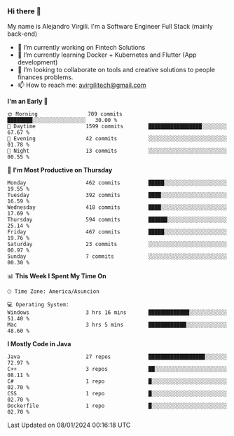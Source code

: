 ### Hi there 👋

My name is Alejandro Virgili. I'm a Software Engineer Full Stack (mainly back-end)


- 🔭 I’m currently working on Fintech Solutions
- 🌱 I’m currently learning Docker + Kubernetes and Flutter (App development)
- 👯 I’m looking to collaborate on tools and creative solutions to people finances problems.
- 📫 How to reach me: avirgilitech@gmail.com
  
<!--START_SECTION:waka-->
**I'm an Early 🐤** 

```text
🌞 Morning                709 commits         ████████░░░░░░░░░░░░░░░░░   30.00 % 
🌆 Daytime                1599 commits        █████████████████░░░░░░░░   67.67 % 
🌃 Evening                42 commits          ░░░░░░░░░░░░░░░░░░░░░░░░░   01.78 % 
🌙 Night                  13 commits          ░░░░░░░░░░░░░░░░░░░░░░░░░   00.55 % 
```
📅 **I'm Most Productive on Thursday** 

```text
Monday                   462 commits         █████░░░░░░░░░░░░░░░░░░░░   19.55 % 
Tuesday                  392 commits         ████░░░░░░░░░░░░░░░░░░░░░   16.59 % 
Wednesday                418 commits         ████░░░░░░░░░░░░░░░░░░░░░   17.69 % 
Thursday                 594 commits         ██████░░░░░░░░░░░░░░░░░░░   25.14 % 
Friday                   467 commits         █████░░░░░░░░░░░░░░░░░░░░   19.76 % 
Saturday                 23 commits          ░░░░░░░░░░░░░░░░░░░░░░░░░   00.97 % 
Sunday                   7 commits           ░░░░░░░░░░░░░░░░░░░░░░░░░   00.30 % 
```


📊 **This Week I Spent My Time On** 

```text
🕑︎ Time Zone: America/Asuncion

💻 Operating System: 
Windows                  3 hrs 16 mins       █████████████░░░░░░░░░░░░   51.40 % 
Mac                      3 hrs 5 mins        ████████████░░░░░░░░░░░░░   48.60 % 
```

**I Mostly Code in Java** 

```text
Java                     27 repos            ██████████████████░░░░░░░   72.97 % 
C++                      3 repos             ██░░░░░░░░░░░░░░░░░░░░░░░   08.11 % 
C#                       1 repo              █░░░░░░░░░░░░░░░░░░░░░░░░   02.70 % 
CSS                      1 repo              █░░░░░░░░░░░░░░░░░░░░░░░░   02.70 % 
Dockerfile               1 repo              █░░░░░░░░░░░░░░░░░░░░░░░░   02.70 % 
```




 Last Updated on 08/01/2024 00:16:18 UTC
<!--END_SECTION:waka-->
